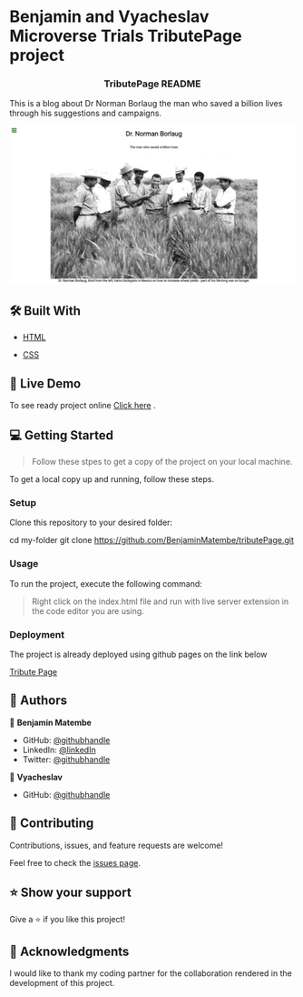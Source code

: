
# Benjamin and Vyacheslav Microverse Trials TributePage project

<div align="center">
 
  <h3><b>TributePage README</b></h3>

</div>

This is a blog about Dr Norman Borlaug the man who saved a billion lives through his suggestions and campaigns.


![SCREENSHOT](./img/tribute%20view.png)

## 🛠 Built With <a name="built-with"></a>

  <ul>
    <li><a href="https://www.w3schools.com/html/">HTML</a></li>
  </ul>

  <ul>
    <li><a href="https://www.w3schools.com/css/default.asp">CSS</a></li>
  </ul>

## 🚀 Live Demo <a name="live-demo"></a>

To see ready project online [Click here](https://BenjaminMatembe.github.io/tributePage/) .

## 💻 Getting Started <a name="getting-started"></a>

> Follow these stpes to get a copy of the project on your local machine.

To get a local copy up and running, follow these steps.

### Setup

Clone this repository to your desired folder:

  cd my-folder
  git clone https://github.com/BenjaminMatembe/tributePage.git

### Usage

To run the project, execute the following command:

> Right click on the index.html file and run with live server extension in the code editor you are using.

### Deployment

The project is already deployed using github pages on the link below

<a href="https://BenjaminMatembe.github.io/tributePage/">Tribute Page</a>


## 👥 Authors <a name="authors"></a>

👤 **Benjamin Matembe**

- GitHub: [@githubhandle](https://github.com/BenjaminMatembe)
- LinkedIn: [@linkedIn](https://www.linkedin.com/in/matembe-benjamin-b7274122a/)
- Twitter: [@githubhandle](https://twitter.com/Glenmata2)

👤 **Vyacheslav**

- GitHub: [@githubhandle](https://github.com/Hacking-NASSA-with-HTML?tab=repositories)

## 🤝 Contributing <a name="contributing"></a>

Contributions, issues, and feature requests are welcome!

Feel free to check the [issues page](../../issues/).


## ⭐️ Show your support <a name="support"></a>

Give a ⭐️ if you like this project!

## 🙏 Acknowledgments <a name="acknowledgements"></a>

I would like to thank my coding partner for the collaboration rendered in the development of this project.
